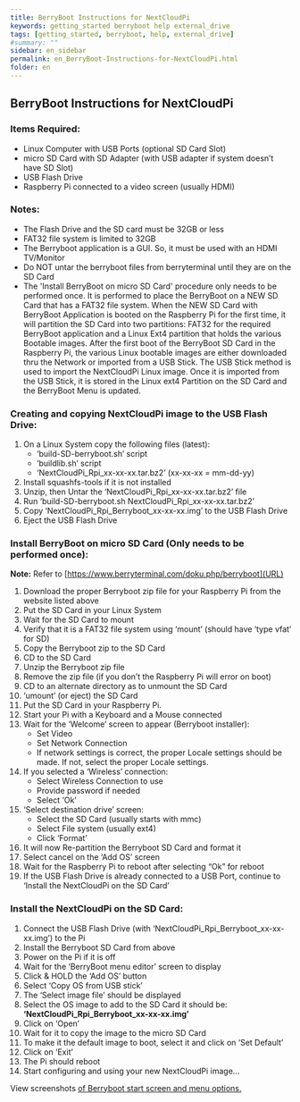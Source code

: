```yaml
---
title: BerryBoot Instructions for NextCloudPi
keywords: getting_started berryboot help external_drive
tags: [getting_started, berryboot, help, external_drive]
#summary: ""
sidebar: en_sidebar
permalink: en_BerryBoot-Instructions-for-NextCloudPi.html
folder: en
---
```


## BerryBoot Instructions for NextCloudPi

### Items Required:

- Linux Computer with USB Ports (optional SD Card Slot)
- micro SD Card with SD Adapter (with USB adapter if system doesn’t have SD Slot)
- USB Flash Drive
- Raspberry Pi connected to a video screen (usually HDMI)


### Notes:

- The Flash Drive and the SD card must be 32GB or less
- FAT32 file system is limited to 32GB
- The Berryboot application is a GUI. So, it must be used with an HDMI TV/Monitor
- Do NOT untar the berryboot files from berryterminal until they are on the SD Card
- The 'Install BerryBoot on micro SD Card' procedure only needs to be performed once. It is performed to place the BerryBoot on a NEW SD Card that has a FAT32 file system. When the NEW SD Card with BerryBoot Application is booted on the Raspberry Pi for the first time, it will partition the SD Card into two partitions: FAT32 for the required BerryBoot application and a Linux Ext4 partition that holds the various Bootable images. After the first boot of the BerryBoot SD Card in the Raspberry Pi, the various Linux bootable images are either downloaded thru the Network or imported from a USB Stick. The USB Stick method is used to import the NextCloudPi Linux image. Once it is imported from the USB Stick, it is stored in the Linux ext4 Partition on the SD Card and the BerryBoot Menu is updated.

### Creating and copying NextCloudPi image to the USB Flash Drive:

1. On a Linux System copy the following files (latest):
    - ‘build-SD-berryboot.sh’ script
    - ‘buildlib.sh’ script
    - ‘NextCloudPi_Rpi_xx-xx-xx.tar.bz2’ (xx-xx-xx = mm-dd-yy)
1. Install squashfs-tools if it is not installed
1. Unzip, then Untar the ‘NextCloudPi_Rpi_xx-xx-xx.tar.bz2’ file
1. Run ‘build-SD-berryboot.sh NextCloudPi_Rpi_xx-xx-xx.tar.bz2’
1. Copy ‘NextCloudPi_Rpi_Berryboot_xx-xx-xx.img’ to the USB Flash Drive
1. Eject the USB Flash Drive

### Install BerryBoot on micro SD Card (Only needs to be performed once):<br>
<b>Note:</b> Refer to [https://www.berryterminal.com/doku.php/berryboot](URL)

1. Download the proper Berryboot zip file for your Raspberry Pi from the website listed above
1. Put the SD Card in your Linux System
1. Wait for the SD Card to mount
1. Verify that it is a FAT32 file system using ‘mount’ (should have ‘type vfat’ for SD)
1. Copy the Berryboot zip to the SD Card
1. CD to the SD Card
1. Unzip the Berryboot zip file
1. Remove the zip file (if you don’t the Raspberry Pi will error on boot)
1. CD to an alternate directory as to unmount the SD Card
1. ‘umount’ (or eject) the SD Card
1. Put the SD Card in your Raspberry Pi.
1. Start your Pi with a Keyboard and a Mouse connected
1. Wait for the ‘Welcome’ screen to appear (Berryboot installer):
    - Set Video
    - Set Network Connection
    - If network settings is correct, the proper Locale settings should be made. If not, select the proper Locale settings.
1. If you selected a ‘Wireless’ connection:
    - Select Wireless Connection to use
    - Provide password if needed
    - Select ‘Ok’
1. ‘Select destination drive’ screen:
    - Select the SD Card (usually starts with mmc)
    - Select File system (usually ext4)
    - Click ‘Format’
1. It will now Re-partition the Berryboot SD Card and format it
1. Select cancel on the ‘Add OS’ screen
1. Wait for the Raspberry Pi to reboot after selecting “Ok” for reboot
1. If the USB Flash Drive is already connected to a USB Port, continue to ‘Install the NextCloudPi on the SD Card’


### Install the NextCloudPi on the SD Card:

1. Connect the USB Flash Drive (with ‘NextCloudPi_Rpi_Berryboot_xx-xx-xx.img’) to the Pi
1. Install the Berryboot SD Card from above
1. Power on the Pi if it is off
1. Wait for the ‘BerryBoot menu editor’ screen to display
1. Click & HOLD the ‘Add OS’ button
1. Select ‘Copy OS from USB stick’
1. The ‘Select image file’ should be displayed
1. Select the OS image to add to the SD Card it should be: <b>‘NextCloudPi_Rpi_Berryboot_xx-xx-xx.img’</b>
1. Click on ‘Open’
1. Wait for it to copy the image to the micro SD Card
1. To make it the default image to boot, select it and click on ‘Set Default’
1. Click on ‘Exit’
1. The Pi should reboot
1. Start configuring and using your new NextCloudPi image...

View screenshots [of Berryboot start screen and menu options.](https://github.com/nextcloud/nextcloudpi/wiki/How-to-install-NextCloudPi-on-an-external-drive-using-Berryboot.)
